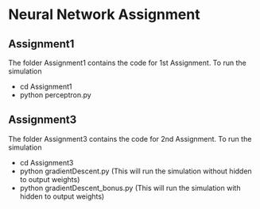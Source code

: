 # Neural Network Assignment

## Assignment1

The folder Assignment1 contains the code for 1st Assignment.
To run the simulation
- cd Assignment1
- python perceptron.py


## Assignment3 
The folder Assignment3 contains the code for 2nd Assignment. 
To run the simulation
- cd Assignment3
- python gradientDescent.py (This will run the simulation without hidden to output weights)
- python gradientDescent_bonus.py (This will run the simulation with hidden to output weights)

